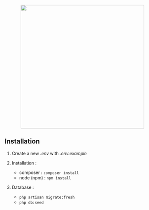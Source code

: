 <p align="center"><a href="https://laravel.com" target="_blank"><img src="https://raw.githubusercontent.com/laravel/art/master/logo-lockup/5%20SVG/2%20CMYK/1%20Full%20Color/laravel-logolockup-cmyk-red.svg" width="400"></a></p>


## Installation

1. Create a new _.env_ with _.env.example_
2. Installation :
    - composer : `composer install`
    - node (npm) : `npm install`

3. Database :
    - `php artisan migrate:fresh`
    - `php db:seed`
